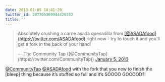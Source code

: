 ```yaml
---
date: 2013-01-05 18:41:20
twitter_id: 287705369944420352
title: ''
---
```


<blockquote class="twitter-tweet"><p lang="en" dir="ltr">Absolutely crushing a carne asada quesadilla from <a href="https://twitter.com/ASADAfood?ref_src=twsrc%5Etfw">[@ASADAfood](https://twitter.com/ASADAfood)</a>  right now - try to touch it and you&#39;ll get a fork in the back of your hand!</p>&mdash; The Community Tap ([@CommunityTap](https://twitter.com/CommunityTap)) <a href="https://twitter.com/CommunityTap/status/287683460502548480?ref_src=twsrc%5Etfw">January 5, 2013</a></blockquote>
<script async src="https://platform.twitter.com/widgets.js" charset="utf-8"></script>

[@CommunityTap](https://twitter.com/CommunityTap) [@ASADAfood](https://twitter.com/ASADAfood) with the fork that you new to finish the [bleep] thing because it’s stuffed so full and it’s SOOOO GOOOOD?!
